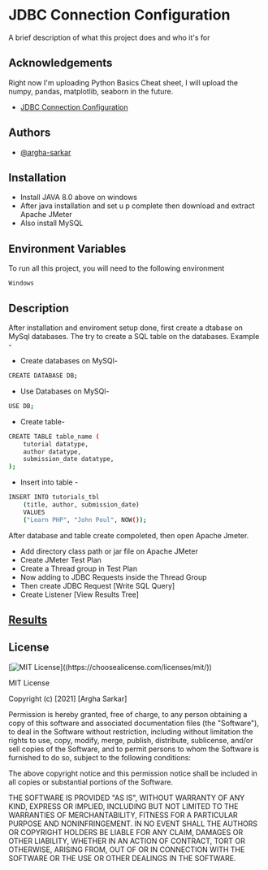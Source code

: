   
# JDBC Connection Configuration

A brief description of what this project does and who it's for


## Acknowledgements
Right now I'm uploading Python Basics Cheat sheet, I will upload the numpy,
pandas, matplotlib, seaborn in the future.

 - [JDBC Connection Configuration](https://github.com/argha-sarkar/JMeter-Project/tree/main/JDBC%20Connection%20Configuration)
 
## Authors

- [@argha-sarkar](https://github.com/argha-sarkar)

  
## Installation

- Install JAVA 8.0 above on windows
- After java installation and set u p complete then download and extract Apache JMeter
- Also install MySQL

    
## Environment Variables

To run all this project, you will need to the following environment 

`Windows`
  
## Description

After installation and enviroment setup done, first create a dtabase on MySql databases. The try to create a SQL table on the databases. Example -

- Create databases on MySQl-
```bash
CREATE DATABASE DB;
```

- Use Databases on MySQl-
```bash
USE DB;
```

- Create table-

```bash
CREATE TABLE table_name (
    tutorial datatype,
    author datatype,
    submission_date datatype,
);
```

- Insert into table - 
```bash
INSERT INTO tutorials_tbl 
    (title, author, submission_date)
    VALUES
    ("Learn PHP", "John Poul", NOW());
```

After database and table create compoleted, then open Apache Jmeter.
- Add directory class path or jar file on Apache JMeter
- Create JMeter Test Plan
- Create a Thread group in Test Plan
- Now adding to JDBC Requests inside the Thread Group
- Then create JDBC Request [Write SQL Query]
- Create Listener [View Results Tree]

## [Results]([https://raw.githubusercontent.com/argha-sarkar/Cheatsheet/main/image/Screenshot%20from%202021-08-20%2019-36-10.png](https://github.com/argha-sarkar/JMeter-Project/blob/main/JDBC%20Connection%20Configuration/img/Result.png))
  
## License

[![MIT License](https://img.shields.io/apm/l/atomic-design-ui.svg?)]((https://choosealicense.com/licenses/mit/))


MIT License

Copyright (c) [2021] [Argha Sarkar]

Permission is hereby granted, free of charge, to any person obtaining a copy
of this software and associated documentation files (the "Software"), to deal
in the Software without restriction, including without limitation the rights
to use, copy, modify, merge, publish, distribute, sublicense, and/or sell
copies of the Software, and to permit persons to whom the Software is
furnished to do so, subject to the following conditions:

The above copyright notice and this permission notice shall be included in all
copies or substantial portions of the Software.

THE SOFTWARE IS PROVIDED "AS IS", WITHOUT WARRANTY OF ANY KIND, EXPRESS OR
IMPLIED, INCLUDING BUT NOT LIMITED TO THE WARRANTIES OF MERCHANTABILITY,
FITNESS FOR A PARTICULAR PURPOSE AND NONINFRINGEMENT. IN NO EVENT SHALL THE
AUTHORS OR COPYRIGHT HOLDERS BE LIABLE FOR ANY CLAIM, DAMAGES OR OTHER
LIABILITY, WHETHER IN AN ACTION OF CONTRACT, TORT OR OTHERWISE, ARISING FROM,
OUT OF OR IN CONNECTION WITH THE SOFTWARE OR THE USE OR OTHER DEALINGS IN THE
SOFTWARE.
  
